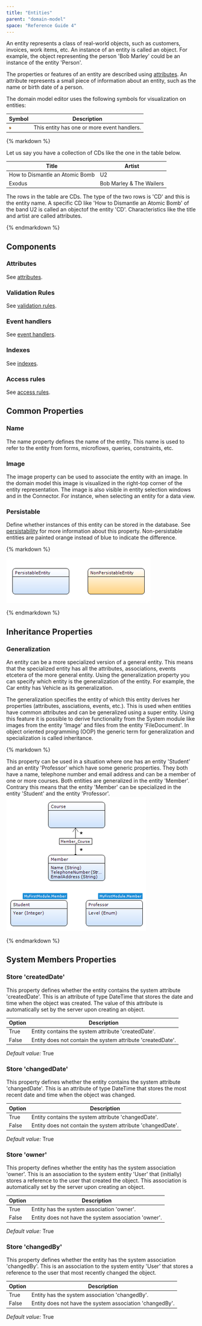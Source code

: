 ```yaml
---
title: "Entities"
parent: "domain-model"
space: "Reference Guide 4"
---
```

An entity represents a class of real-world objects, such as customers, invoices, work items, etc. An instance of an entity is called an object. For example, the object representing the person 'Bob Marley' could be an instance of the entity 'Person'.

The properties or features of an entity are described using [attributes](attributes). An attribute represents a small piece of information about an entity, such as the name or birth date of a person.

The domain model editor uses the following symbols for visualization on entities:

| Symbol | Description |
| --- | --- |
| ![](attachments/819203/917594.png) | This entity has one or more event handlers. |

<div class="alert alert-info">{% markdown %}

Let us say you have a collection of CDs like the one in the table below.

| Title | Artist |
| --- | --- |
| How to Dismantle an Atomic Bomb | U2 |
| Exodus | Bob Marley & The Wailers |

The rows in the table are CDs. The type of the two rows is 'CD' and this is the entity name. A specific CD like 'How to Dismantle an Atomic Bomb' of the band U2 is called an objectof the entity 'CD'. Characteristics like the title and artist are called attributes.

{% endmarkdown %}</div>

## Components

### Attributes

See [attributes](attributes).

### Validation Rules

See [validation rules](validation-rules).

### Event handlers

See [event handlers](event-handlers).

### Indexes

See [indexes](indexes).

### Access rules

See [access rules](access-rules).

## Common Properties

### Name

The name property defines the name of the entity. This name is used to refer to the entity from forms, microflows, queries, constraints, etc.

### Image

The image property can be used to associate the entity with an image. In the domain model this image is visualized in the right-top corner of the entity representation. The image is also visible in entity selection windows and in the Connector. For instance, when selecting an entity for a data view.

### Persistable

Define whether instances of this entity can be stored in the database. See [persistability](persistability) for more information about this property. Non-persistable entities are painted orange instead of blue to indicate the difference.

<div class="alert alert-info">{% markdown %}

![](attachments/4194533/4325380.png)

{% endmarkdown %}</div>

## Inheritance Properties

### Generalization

An entity can be a more specialized version of a general entity. This means that the specialized entity has all the attributes, associations, events etcetera of the more general entity. Using the generalization property you can specify which entity is the generalization of the entity. For example, the Car entity has Vehicle as its generalization.

The generalization specifies the entity of which this entity derives her properties (attributes, assciations, events, etc.). This is used when entities have common attributes and can be generalized using a super entity. Using this feature it is possible to derive functionality from the System module like images from the entity 'Image' and files from the entity 'FileDocument'. In object oriented programming (OOP) the generic term for generalization and specialization is called inheritance.

<div class="alert alert-info">{% markdown %}

This property can be used in a situation where one has an entity 'Student' and an entity 'Professor' which have some generic properties. They both have a name, telephone number and email address and can be a member of one or more courses. Both entities are generalized in the entity 'Member'. Contrary this means that the entity 'Member' can be specialized in the entity 'Student' and the entity 'Professor'.
![](attachments/819203/917900.png)

{% endmarkdown %}</div>

## System Members Properties

### Store 'createdDate'

This property defines whether the entity contains the system attribute 'createdDate'. This is an attribute of type DateTime that stores the date and time when the object was created. The value of this attribute is automatically set by the server upon creating an object.

| Option | Description |
| --- | --- |
| True | Entity contains the system attribute 'createdDate'. |
| False | Entity does not contain the system attribute 'createdDate'. |

_Default value:_ True

### Store 'changedDate'

This property defines whether the entity contains the system attribute 'changedDate'. This is an attribute of type DateTime that stores the most recent date and time when the object was changed.

| Option | Description |
| --- | --- |
| True | Entity contains the system attribute 'changedDate'. |
| False | Entity does not contain the system attribute 'changedDate'. |

_Default value:_ True

### Store 'owner'

This property defines whether the entity has the system association 'owner'. This is an association to the system entity 'User' that (initially) stores a reference to the user that created the object. This association is automatically set by the server upon creating an object.

| Option | Description |
| --- | --- |
| True | Entity has the system association 'owner'. |
| False | Entity does not have the system association 'owner'. |

_Default value:_ True

### Store 'changedBy'

This property defines whether the entity has the system association 'changedBy'. This is an association to the system entity 'User' that stores a reference to the user that most recently changed the object.

| Option | Description |
| --- | --- |
| True | Entity has the system association 'changedBy'. |
| False | Entity does not have the system association 'changedBy'. |

_Default value:_ True
